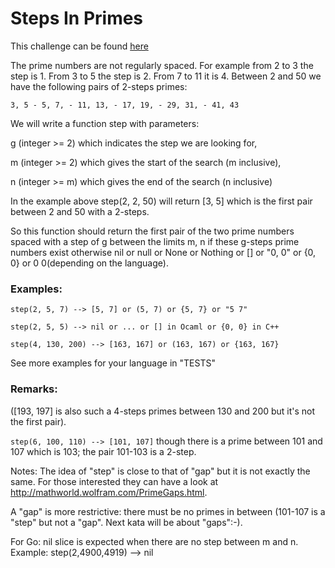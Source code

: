 # Steps In Primes

This challenge can be found [here](https://www.codewars.com/kata/5613d06cee1e7da6d5000055)

The prime numbers are not regularly spaced. For example from 2 to 3 the step is 1. From 3 to 5 the step is 2. From 7 to 11 it is 4. Between 2 and 50 we have the following pairs of 2-steps primes:
```
3, 5 - 5, 7, - 11, 13, - 17, 19, - 29, 31, - 41, 43
```
We will write a function step with parameters:

g (integer >= 2) which indicates the step we are looking for,

m (integer >= 2) which gives the start of the search (m inclusive),

n (integer >= m) which gives the end of the search (n inclusive)

In the example above step(2, 2, 50) will return [3, 5] which is the first pair between 2 and 50 with a 2-steps.

So this function should return the first pair of the two prime numbers spaced with a step of g between the limits m, n if these g-steps prime numbers exist otherwise nil or null or None or Nothing or [] or "0, 0" or {0, 0} or 0 0(depending on the language).

### Examples:
```
step(2, 5, 7) --> [5, 7] or (5, 7) or {5, 7} or "5 7"
```
```
step(2, 5, 5) --> nil or ... or [] in Ocaml or {0, 0} in C++
```
```
step(4, 130, 200) --> [163, 167] or (163, 167) or {163, 167}
```
See more examples for your language in "TESTS"

### Remarks:

([193, 197] is also such a 4-steps primes between 130 and 200 but it's not the first pair).

``step(6, 100, 110) --> [101, 107]`` though there is a prime between 101 and 107 which is 103; the pair 101-103 is a 2-step.

Notes:
The idea of "step" is close to that of "gap" but it is not exactly the same. For those interested they can have a look at http://mathworld.wolfram.com/PrimeGaps.html.

A "gap" is more restrictive: there must be no primes in between (101-107 is a "step" but not a "gap". Next kata will be about "gaps":-).

For Go: nil slice is expected when there are no step between m and n. Example: step(2,4900,4919) --> nil